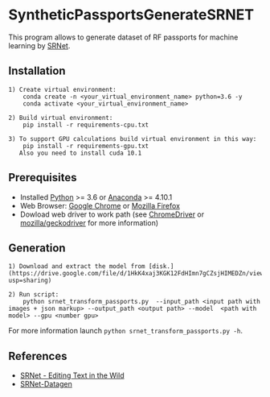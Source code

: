 # SyntheticPassportsGenerateSRNET

This program allows to generate dataset of RF passports for machine learning  by [SRNet](https://github.com/youdao-ai/SRNet).

## Installation

    1) Create virtual environment:
        conda create -n <your_virtual_environment_name> python=3.6 -y
        conda activate <your_virtual_environment_name>
        
    2) Build virtual environment:
        pip install -r requirements-cpu.txt

    3) To support GPU calculations build virtual environment in this way: 
        pip install -r requirements-gpu.txt
       Also you need to install cuda 10.1
        
## Prerequisites

* Installed [Python](https://www.python.org/downloads/) >= 3.6 or [Anaconda](https://www.anaconda.com/products/individual) >= 4.10.1
* Web Browser: [Google Chrome](https://www.google.com/chrome) or [Mozilla Firefox](https://www.mozilla.org/en/firefox/new/)
* Dowload web driver to work path (see [ChromeDriver](https://chromedriver.chromium.org/downloads) or [mozilla/geckodriver](https://github.com/mozilla/geckodriver/releases) for more information)

## Generation

    1) Download and extract the model from [disk.](https://drive.google.com/file/d/1HkK4xaj3KGK12FdHImn7gCZsjHIMEDZn/view?usp=sharing)

    2) Run script: 
        python srnet_transform_passports.py  --input_path <input path with images + json markup> --output_path <output path> --model  <path with model> --gpu <number gpu>

For more information launch `python srnet_transform_passports.py -h`. 

## References

* [SRNet - Editing Text in the Wild](https://github.com/youdao-ai/SRNet)
* [SRNet-Datagen](https://github.com/youdao-ai/SRNet-Datagen)

